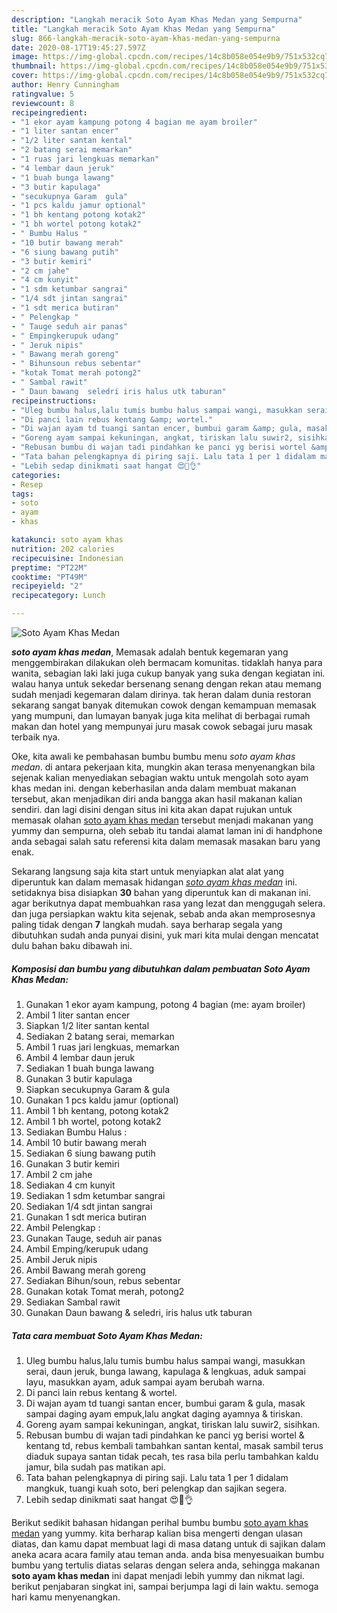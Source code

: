 ```yaml
---
description: "Langkah meracik Soto Ayam Khas Medan yang Sempurna"
title: "Langkah meracik Soto Ayam Khas Medan yang Sempurna"
slug: 866-langkah-meracik-soto-ayam-khas-medan-yang-sempurna
date: 2020-08-17T19:45:27.597Z
image: https://img-global.cpcdn.com/recipes/14c8b058e054e9b9/751x532cq70/soto-ayam-khas-medan-foto-resep-utama.jpg
thumbnail: https://img-global.cpcdn.com/recipes/14c8b058e054e9b9/751x532cq70/soto-ayam-khas-medan-foto-resep-utama.jpg
cover: https://img-global.cpcdn.com/recipes/14c8b058e054e9b9/751x532cq70/soto-ayam-khas-medan-foto-resep-utama.jpg
author: Henry Cunningham
ratingvalue: 5
reviewcount: 8
recipeingredient:
- "1 ekor ayam kampung potong 4 bagian me ayam broiler"
- "1 liter santan encer"
- "1/2 liter santan kental"
- "2 batang serai memarkan"
- "1 ruas jari lengkuas memarkan"
- "4 lembar daun jeruk"
- "1 buah bunga lawang"
- "3 butir kapulaga"
- "secukupnya Garam  gula"
- "1 pcs kaldu jamur optional"
- "1 bh kentang potong kotak2"
- "1 bh wortel potong kotak2"
- " Bumbu Halus "
- "10 butir bawang merah"
- "6 siung bawang putih"
- "3 butir kemiri"
- "2 cm jahe"
- "4 cm kunyit"
- "1 sdm ketumbar sangrai"
- "1/4 sdt jintan sangrai"
- "1 sdt merica butiran"
- " Pelengkap "
- " Tauge seduh air panas"
- " Empingkerupuk udang"
- " Jeruk nipis"
- " Bawang merah goreng"
- " Bihunsoun rebus sebentar"
- "kotak Tomat merah potong2"
- " Sambal rawit"
- " Daun bawang  seledri iris halus utk taburan"
recipeinstructions:
- "Uleg bumbu halus,lalu tumis bumbu halus sampai wangi, masukkan serai, daun jeruk, bunga lawang, kapulaga &amp; lengkuas, aduk sampai layu, masukkan ayam, aduk sampai ayam berubah warna."
- "Di panci lain rebus kentang &amp; wortel."
- "Di wajan ayam td tuangi santan encer, bumbui garam &amp; gula, masak sampai daging ayam empuk,lalu angkat daging ayamnya &amp; tiriskan."
- "Goreng ayam sampai kekuningan, angkat, tiriskan lalu suwir2, sisihkan."
- "Rebusan bumbu di wajan tadi pindahkan ke panci yg berisi wortel &amp; kentang td, rebus kembali tambahkan santan kental, masak sambil terus diaduk supaya santan tidak pecah, tes rasa bila perlu tambahkan kaldu jamur, bila sudah pas matikan api."
- "Tata bahan pelengkapnya di piring saji. Lalu tata 1 per 1 didalam mangkuk, tuangi kuah soto, beri pelengkap dan sajikan segera."
- "Lebih sedap dinikmati saat hangat 😍🤤👌"
categories:
- Resep
tags:
- soto
- ayam
- khas

katakunci: soto ayam khas 
nutrition: 202 calories
recipecuisine: Indonesian
preptime: "PT22M"
cooktime: "PT49M"
recipeyield: "2"
recipecategory: Lunch

---
```



![Soto Ayam Khas Medan](https://img-global.cpcdn.com/recipes/14c8b058e054e9b9/751x532cq70/soto-ayam-khas-medan-foto-resep-utama.jpg)

<b><i>soto ayam khas medan</i></b>, Memasak adalah bentuk kegemaran yang menggembirakan dilakukan oleh bermacam komunitas. tidaklah hanya para wanita, sebagian laki laki juga cukup banyak yang suka dengan kegiatan ini. walau hanya untuk sekedar bersenang senang dengan rekan atau memang sudah menjadi kegemaran dalam dirinya. tak heran dalam dunia restoran sekarang sangat banyak ditemukan cowok dengan kemampuan memasak yang mumpuni, dan lumayan banyak juga kita melihat di berbagai rumah makan dan hotel yang mempunyai juru masak cowok sebagai juru masak terbaik nya.



Oke, kita awali ke pembahasan bumbu bumbu menu <i>soto ayam khas medan</i>. di antara pekerjaan kita, mungkin akan terasa menyenangkan bila sejenak kalian menyediakan sebagian waktu untuk mengolah soto ayam khas medan ini. dengan keberhasilan anda dalam membuat makanan tersebut, akan menjadikan diri anda bangga akan hasil makanan kalian sendiri. dan lagi disini dengan situs ini kita akan dapat rujukan untuk memasak olahan <u>soto ayam khas medan</u> tersebut menjadi makanan yang yummy dan sempurna, oleh sebab itu tandai alamat laman ini di handphone anda sebagai salah satu referensi kita dalam memasak masakan baru yang enak.


Sekarang langsung saja kita start untuk menyiapkan alat alat yang diperuntuk kan dalam memasak hidangan <u><i>soto ayam khas medan</i></u> ini. setidaknya bisa disiapkan <b>30</b> bahan yang diperuntuk kan di makanan ini. agar berikutnya dapat membuahkan rasa yang lezat dan menggugah selera. dan juga persiapkan waktu kita sejenak, sebab anda akan memprosesnya paling tidak dengan <b>7</b> langkah mudah. saya berharap segala yang dibutuhkan sudah anda punyai disini, yuk mari kita mulai dengan mencatat dulu bahan baku dibawah ini.

<!--inarticleads1-->

##### Komposisi dan bumbu yang dibutuhkan dalam pembuatan Soto Ayam Khas Medan:

1. Gunakan 1 ekor ayam kampung, potong 4 bagian (me: ayam broiler)
1. Ambil 1 liter santan encer
1. Siapkan 1/2 liter santan kental
1. Sediakan 2 batang serai, memarkan
1. Ambil 1 ruas jari lengkuas, memarkan
1. Ambil 4 lembar daun jeruk
1. Sediakan 1 buah bunga lawang
1. Gunakan 3 butir kapulaga
1. Siapkan secukupnya Garam &amp; gula
1. Gunakan 1 pcs kaldu jamur (optional)
1. Ambil 1 bh kentang, potong kotak2
1. Ambil 1 bh wortel, potong kotak2
1. Sediakan  Bumbu Halus :
1. Ambil 10 butir bawang merah
1. Sediakan 6 siung bawang putih
1. Gunakan 3 butir kemiri
1. Ambil 2 cm jahe
1. Sediakan 4 cm kunyit
1. Sediakan 1 sdm ketumbar sangrai
1. Sediakan 1/4 sdt jintan sangrai
1. Gunakan 1 sdt merica butiran
1. Ambil  Pelengkap :
1. Gunakan  Tauge, seduh air panas
1. Ambil  Emping/kerupuk udang
1. Ambil  Jeruk nipis
1. Ambil  Bawang merah goreng
1. Sediakan  Bihun/soun, rebus sebentar
1. Gunakan kotak Tomat merah, potong2
1. Sediakan  Sambal rawit
1. Gunakan  Daun bawang &amp; seledri, iris halus utk taburan




<!--inarticleads2-->

##### Tata cara membuat Soto Ayam Khas Medan:

1. Uleg bumbu halus,lalu tumis bumbu halus sampai wangi, masukkan serai, daun jeruk, bunga lawang, kapulaga &amp; lengkuas, aduk sampai layu, masukkan ayam, aduk sampai ayam berubah warna.
1. Di panci lain rebus kentang &amp; wortel.
1. Di wajan ayam td tuangi santan encer, bumbui garam &amp; gula, masak sampai daging ayam empuk,lalu angkat daging ayamnya &amp; tiriskan.
1. Goreng ayam sampai kekuningan, angkat, tiriskan lalu suwir2, sisihkan.
1. Rebusan bumbu di wajan tadi pindahkan ke panci yg berisi wortel &amp; kentang td, rebus kembali tambahkan santan kental, masak sambil terus diaduk supaya santan tidak pecah, tes rasa bila perlu tambahkan kaldu jamur, bila sudah pas matikan api.
1. Tata bahan pelengkapnya di piring saji. Lalu tata 1 per 1 didalam mangkuk, tuangi kuah soto, beri pelengkap dan sajikan segera.
1. Lebih sedap dinikmati saat hangat 😍🤤👌




Berikut sedikit bahasan hidangan perihal bumbu bumbu <u>soto ayam khas medan</u> yang yummy. kita berharap kalian bisa mengerti dengan ulasan diatas, dan kamu dapat membuat lagi di masa datang untuk di sajikan dalam aneka acara acara family atau teman anda. anda bisa menyesuaikan bumbu bumbu yang tertulis diatas selaras dengan selera anda, sehingga makanan <b>soto ayam khas medan</b> ini dapat menjadi lebih yummy dan nikmat lagi. berikut penjabaran singkat ini, sampai berjumpa lagi di lain waktu. semoga hari kamu menyenangkan.
